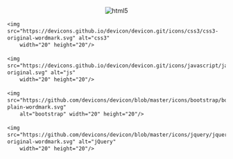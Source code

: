 
<!--
**carlossroliveira/carlossroliveira** is a ✨ _special_ ✨ repository because its `README.md` (this file) appears on your GitHub profile.

Here are some ideas to get you started:

- 🔭 I’m currently working on ...
- 🌱 I’m currently learning ...
- 👯 I’m looking to collaborate on ...
- 🤔 I’m looking for help with ...
- 💬 Ask me about ...
- 📫 How to reach me: ...
- 😄 Pronouns: ...
- ⚡ Fun fact: ...
-->

<p align="center">
    <img src="https://devicons.github.io/devicon/devicon.git/icons/html5/html5-original-wordmark.svg" alt="html5"
        width="20" height="20"/>

    <img src="https://devicons.github.io/devicon/devicon.git/icons/css3/css3-original-wordmark.svg" alt="css3"
        width="20" height="20"/>

    <img src="https://devicons.github.io/devicon/devicon.git/icons/javascript/javascript-original.svg" alt="js"
        width="20" height="20"/>

    <img src="https://github.com/devicons/devicon/blob/master/icons/bootstrap/bootstrap-plain-wordmark.svg"
        alt="bootstrap" width="20" height="20"/>

    <img src="https://github.com/devicons/devicon/blob/master/icons/jquery/jquery-original-wordmark.svg" alt="jQuery"
        width="20" height="20"/>
</p>
